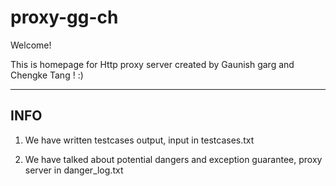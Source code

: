 # proxy-gg-ch

Welcome!

This is homepage for Http proxy server created by Gaunish garg and Chengke Tang ! :)

-----
INFO
----

1) We have written testcases output, input in testcases.txt

2) We have talked about potential dangers and exception guarantee, proxy server in danger_log.txt

